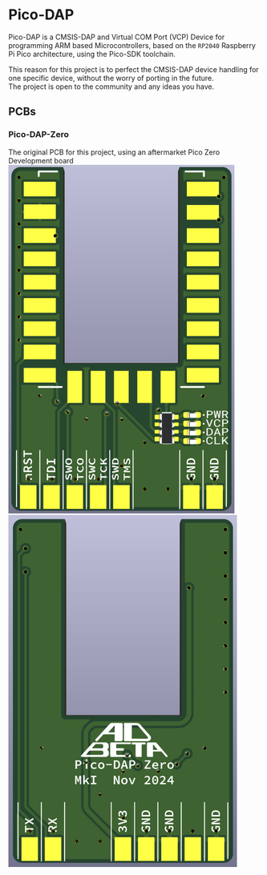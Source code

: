 # Pico-DAP
Pico-DAP is a CMSIS-DAP and Virtual COM Port (VCP) Device for programming
ARM based Microcontrollers, based on the `RP2040` Raspberry Pi Pico 
architecture, using the Pico-SDK toolchain.  

This reason for this project is to perfect the CMSIS-DAP device handling for
one specific device, without the worry of porting in the future.  
The project is open to the community and any ideas you have.  

## PCBs
### Pico-DAP-Zero
The original PCB for this project, using an aftermarket Pico Zero Development
board  
![Pico-DAP-Zero_Front](/Images/Pico-DAP-Zero_Front.png)  
![Pico-DAP-Zero_Back](/Images/Pico-DAP-Zero_Back.png)  
